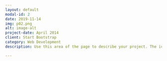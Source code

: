 ```yaml
---
layout: default
modal-id: 2
date: 2019-11-14
img: p02.png
alt: image-alt
project-date: April 2014
client: Start Bootstrap
category: Web Development
description: Use this area of the page to describe your project. The icon above is part of a free icon set by <a href=" ">Flat Icons</a>. On their website, you can download their free set with 16 icons, or you can purchase the entire set with 146 icons for only $12!

---
```


